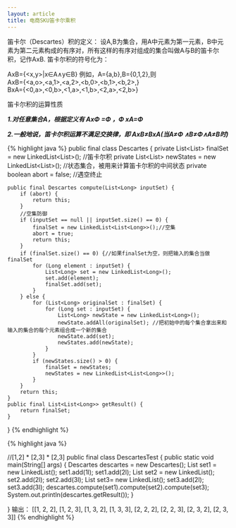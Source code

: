 ```yaml
---
layout: article
title: 电商SKU笛卡尔乘积
---
```


笛卡尔（Descartes）积的定义：
设A,B为集合，用A中元素为第一元素，B中元素为第二元素构成的有序对，所有这样的有序对组成的集合叫做A与B的笛卡尔积，记作AxB.
笛卡尔积的符号化为：

AxB={<x,y>|x∈A∧y∈B}
例如，A={a,b},B={0,1,2},则  
AxB={<a,o>,<a,1>,<a,2>,<b,0>,<b,1>,<b,2>,}  
BxA={<0,a>,<0,b>,<1,a>,<1,b>,<2,a>,<2,b>}  

笛卡尔积的运算性质

***1.对任意集合A，根据定义有 AxΦ =Φ ，Φ xA=Φ***

***2.一般地说，笛卡尔积运算不满足交换律，即 AxB≠BxA(当A≠Φ ∧B≠Φ∧A≠B时)***


{% highlight java %}
public final class Descartes {
    private List<List<Long>> finalSet = new LinkedList<List<Long>>(); //笛卡尔积
    private List<List<Long>> newStates = new LinkedList<List<Long>>(); //状态集合，被用来计算笛卡尔积的中间状态
    private boolean abort = false; //遇空终止

    public final Descartes compute(List<Long> inputSet) {
        if (abort) {
            return this;
        }
        //空集防御
        if (inputSet == null || inputSet.size() == 0) {
            finalSet = new LinkedList<List<Long>>();//空集
            abort = true;
            return this;
        }
        if (finalSet.size() == 0) {//如果finalSet为空，则把输入的集合当做finalSet
            for (Long element : inputSet) {
                List<Long> set = new LinkedList<Long>();
                set.add(element);
                finalSet.add(set);
            }
        } else {
            for (List<Long> originalSet : finalSet) {
                for (Long set : inputSet) {
                    List<Long> newState = new LinkedList<Long>();
                    newState.addAll(originalSet); //把初始中的每个集合拿出来和输入的集合的每个元素组合成一个新的集合
                    newState.add(set);
                    newStates.add(newState);
                }
            }
            if (newStates.size() > 0) {
                finalSet = newStates;
                newStates = new LinkedList<List<Long>>();
            }
        }
        return this;
    }
    public final List<List<Long>> getResult() {
        return finalSet;
    }
}
{% endhighlight %}


{% highlight java %}

//[1,2] * [2,3] * [2,3]
public final class DescartesTest {
    public static void main(String[] args) {
        Descartes descartes = new Descartes();
        List<Long> set1 = new LinkedList<Long>();
        set1.add(1l);
        set1.add(2l);
        List<Long> set2 = new LinkedList<Long>();
        set2.add(2l);
        set2.add(3l);
        List<Long> set3= new LinkedList<Long>();
        set3.add(2l);
        set3.add(3l);
        descartes.compute(set1).compute(set2).compute(set3);
        System.out.println(descartes.getResult());
    }

}
输出：
[[1, 2, 2], [1, 2, 3], [1, 3, 2], [1, 3, 3], [2, 2, 2], [2, 2, 3], [2, 3, 2], [2, 3, 3]]
{% endhighlight %}

